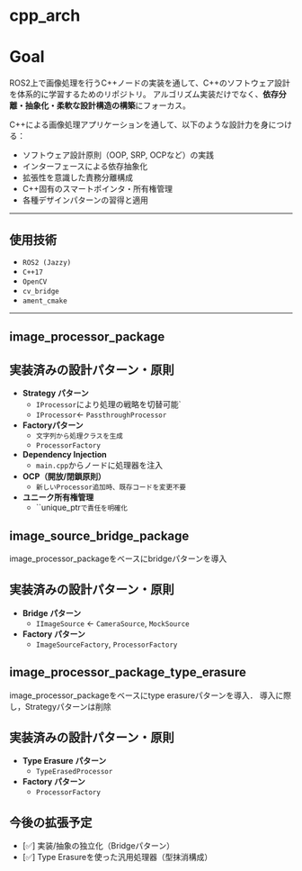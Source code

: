 # cpp_arch

# Goal

ROS2上で画像処理を行うC++ノードの実装を通して、C++のソフトウェア設計を体系的に学習するためのリポジトリ。 
アルゴリズム実装だけでなく、**依存分離・抽象化・柔軟な設計構造の構築**にフォーカス。

C++による画像処理アプリケーションを通して、以下のような設計力を身につける：

- ソフトウェア設計原則（OOP, SRP, OCPなど）の実践
- インターフェースによる依存抽象化
- 拡張性を意識した責務分離構成
- C++固有のスマートポインタ・所有権管理
- 各種デザインパターンの習得と適用

---

## 使用技術

- `ROS2 (Jazzy)`
- `C++17`
- `OpenCV`
- `cv_bridge`
- `ament_cmake`

---



## image_processor_package

## 実装済みの設計パターン・原則
- **Strategy パターン**
  - `IProcessor`により処理の戦略を切替可能`
  - `IProcessor`← `PassthroughProcessor`
- **Factoryパターン**
  - `文字列から処理クラスを生成`
  - `ProcessorFactory`
- **Dependency Injection**
  - `main.cpp`からノードに処理器を注入
- **OCP（開放/閉鎖原則）**
  - `新しいProcessor追加時、既存コードを変更不要`
- **ユニーク所有権管理**
  - ``unique_ptr<IProcessor>`で責任を明確化`

## image_source_bridge_package

image_processor_packageをベースにbridgeパターンを導入

## 実装済みの設計パターン・原則
- **Bridge パターン**
  - `IImageSource` ← `CameraSource`, `MockSource`
- **Factory パターン**
  - `ImageSourceFactory`, `ProcessorFactory`

## image_processor_package_type_erasure

image_processor_packageをベースにtype erasureパターンを導入．
導入に際し，Strategyパターンは削除

## 実装済みの設計パターン・原則
- **Type Erasure パターン**
  - `TypeErasedProcessor`
- **Factory パターン**
  - `ProcessorFactory`

## 今後の拡張予定

- [✅] 実装/抽象の独立化（Bridgeパターン）
- [✅] Type Erasureを使った汎用処理器（型抹消構成）